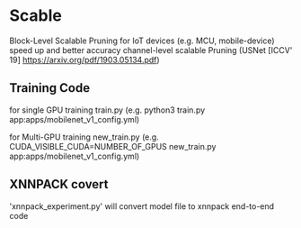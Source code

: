 # Scable
Block-Level Scalable Pruning for IoT devices (e.g. MCU, mobile-device)
speed up and better accuracy channel-level scalable Pruning (USNet [ICCV' 19] https://arxiv.org/pdf/1903.05134.pdf)

## Training Code
for single GPU training
train.py (e.g. python3 train.py app:apps/mobilenet_v1_config.yml)

for Multi-GPU training
new_train.py (e.g. CUDA_VISIBLE_CUDA=NUMBER_OF_GPUS new_train.py app:apps/mobilenet_v1_config.yml)


## XNNPACK covert
'xnnpack_experiment.py' will convert model file to xnnpack end-to-end code  
